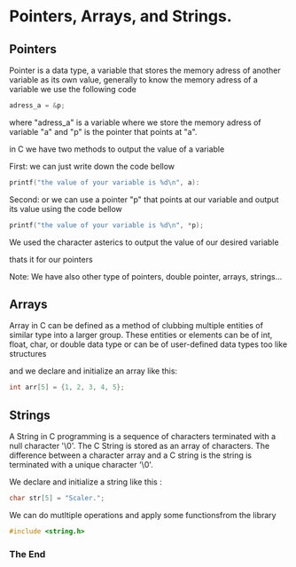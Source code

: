 # Pointers, Arrays, and Strings.

## Pointers

Pointer is a data type, a variable that stores the memory adress of another variable as its own value, generally to know the memory adress of a variable we use the following code

```c
adress_a = &p;
```
where "adress_a" is a variable where we store the memory adress of variable "a" and "p" is the pointer that points at "a".

in C we have two methods to output the value of a variable 

First: we can just write down the  code bellow

```c
printf("the value of your variable is %d\n", a):
```
Second: or we can use a pointer "p" that points at our variable and output its value using the code bellow

```c
printf("the value of your variable is %d\n", *p);
```

We used the character asterics to output the value of our desired variable

thats it for our pointers

Note: We have also other type of pointers, double pointer, arrays, strings...

## Arrays

Array in C can be defined as a method of clubbing multiple entities of similar type into a larger group. These entities or elements can be of int, float, char, or double data type or can be of user-defined data types too like structures

and we declare and initialize an array like this:

```c
int arr[5] = {1, 2, 3, 4, 5};
```

## Strings

A String in C programming is a sequence of characters terminated with a null character '\0'. The C String is stored as an array of characters. The difference between a character array and a C string is the string is terminated with a unique character '\0'.

We declare and initialize a string like this :

```c
char str[5] = "Scaler.";
```
We can do mutltiple operations and apply some functionsfrom the library 
```c
#include <string.h>
```

### The End
